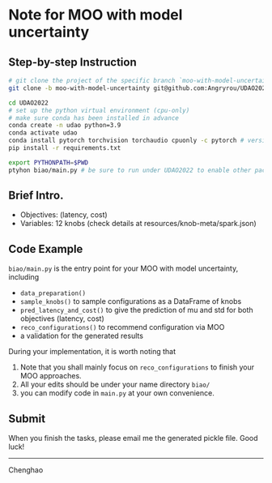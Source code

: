 # Note for MOO with model uncertainty 


## Step-by-step Instruction

```bash
# git clone the project of the specific branch `moo-with-model-uncertainty`
git clone -b moo-with-model-uncertainty git@github.com:Angryrou/UDAO2022.git

cd UDAO2022 
# set up the python virtual environment (cpu-only)
# make sure conda has been installed in advance
conda create -n udao python=3.9
conda activate udao
conda install pytorch torchvision torchaudio cpuonly -c pytorch # version 1.13.1
pip install -r requirements.txt

export PYTHONPATH=$PWD
ptyhon biao/main.py # be sure to run under UDAO2022 to enable other packages in the repository. 
```

## Brief Intro.

- Objectives: (latency, cost)
- Variables: 12 knobs (check details at resources/knob-meta/spark.json)

## Code Example

`biao/main.py` is the entry point for your MOO with model uncertainty, including
- `data_preparation()` 
- `sample_knobs()` to sample configurations as a DataFrame of knobs
- `pred_latency_and_cost()` to give the prediction of mu and std for both objectives (latency, cost)
- `reco_configurations()` to recommend configuration via MOO
- a validation for the generated results 

During your implementation, it is worth noting that
1. Note that you shall mainly focus on `reco_configurations` to finish your MOO approaches.
2. All your edits should be under your name directory `biao/`
3. you can modify code in `main.py` at your own convenience. 


## Submit

When you finish the tasks, please email me the generated pickle file. Good luck!

---
Chenghao